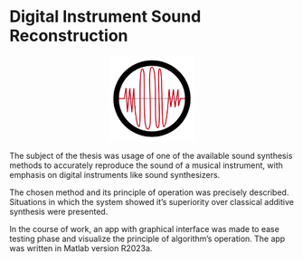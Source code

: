 # Digital Instrument Sound Reconstruction

<p align="center">
  <img src="Resynthesizer_Showcase_App/for_redistribution_files_only/splash.png?raw=true" alt="Digital Instrument Sound Resynthesizer Logo" width="30%" height="30%"/>
</p>
The subject of the thesis was usage of one of the available sound synthesis methods to accurately reproduce the sound of a musical instrument, with emphasis on digital instruments like sound synthesizers.

The chosen method and its principle of operation was precisely described. Situations in which the system showed it’s superiority over classical additive synthesis were presented.

In the course of work, an app with graphical interface was made to ease testing phase and visualize the principle of algorithm’s operation. The app was written in Matlab version R2023a.

